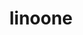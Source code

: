---
id: 264
title: linoone
types: [normal]
image: https://raw.githubusercontent.com/PokeAPI/sprites/master/sprites/pokemon/264.png
---